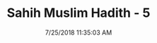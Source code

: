 ---
title        : "Sahih Muslim Hadith - 5"
date         : 7/25/2018 11:35:03 AM
draft        : false
type         : "hadith"
layout       : "hadith"
BookCode     : "SHM"
HadithNumber : "5"
tags  :  ["AbuMalik"]
---